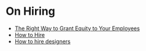 # On Hiring

- [The Right Way to Grant Equity to Your Employees](https://firstround.com/review/The-Right-Way-to-Grant-Equity-to-Your-Employees/)
- [How to Hire](https://carta.com/blog/how-to-hire/)
- [How to hire designers](https://medium.com/intercom-inside/how-to-hire-designers-960663e3a3e6)
